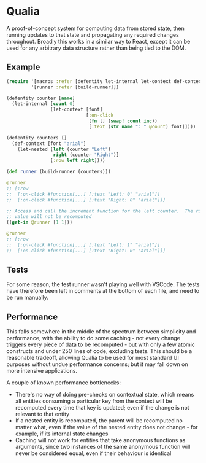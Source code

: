 # Qualia

A proof-of-concept system for computing data from stored state, then running updates to that state and propagating any required changes throughout.
Broadly this works in a similar way to React, except it can be used for any arbitrary data structure rather than being tied to the DOM.

## Example

```clojure
(require '[macros :refer [defentity let-internal let-context def-context let-nested]]
         '[runner :refer [build-runner]])

(defentity counter [name]
  (let-internal [count 0]
                (let-context [font]
                             [:on-click
                              (fn [] (swap! count inc))
                              [:text (str name ": " @count) font]])))

(defentity counters []
  (def-context [font "arial"]
    (let-nested [left (counter "Left")
                 right (counter "Right")]
                [:row left right])))

(def runner (build-runner (counters)))

@runner
;; [:row
;;  [:on-click #function[...] [:text "Left: 0" "arial"]]
;;  [:on-click #function[...] [:text "Right: 0" "arial"]]]

;; Access and call the increment function for the left counter.  The right counter's
;; value will not be recomputed
((get-in @runner [1 1]))

@runner
;; [:row
;;  [:on-click #function[...] [:text "Left: 1" "arial"]]
;;  [:on-click #function[...] [:text "Right: 0" "arial"]]]
```

## Tests

For some reason, the test runner wasn't playing well with VSCode.
The tests have therefore been left in comments at the bottom of each file, and need to be run manually.

## Performance

This falls somewhere in the middle of the spectrum between simplicity and performance, with the ability to do some caching - not every change triggers every piece of data to be recomputed - but with only a few atomic constructs and under 250 lines of code, excluding tests.
This should be a reasonable tradeoff, allowing Qualia to be used for most standard UI purposes without undue performance concerns; but it may fall down on more intensive applications.

A couple of known performance bottlenecks:

- There's no way of doing pre-checks on contextual state, which means all entities consuming a particular key from the context will be recomputed every time that key is updated; even if the change is not relevant to that entity
- If a nested entity is recomputed, the parent will be recomputed no matter what, even if the value of the nested entity does not change - for example, if its internal state changes
- Caching will not work for entities that take anonymous functions as arguments, since two instances of the same anonymous function will never be considered equal, even if their behaviour is identical
